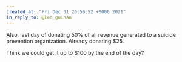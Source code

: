 ```yaml
---
created_at: "Fri Dec 31 20:56:52 +0000 2021"
in_reply_to: @leo_guinan
---
```


Also, last day of donating 50% of all revenue generated to a suicide prevention organization. Already donating $25.

Think we could get it up to $100 by the end of the day?